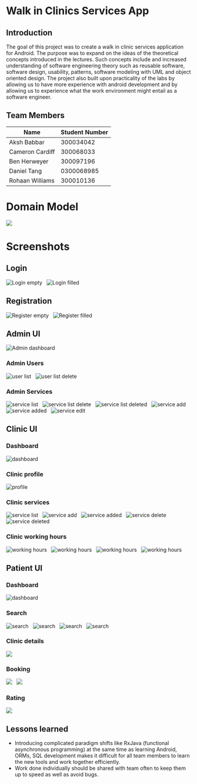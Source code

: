 # Walk in Clinics Services App
## Introduction

The goal of this project was to create a walk in clinic services application for Android.
The purpose was to expand on the ideas of the theoretical concepts introduced in the lectures.
Such concepts include and increased understanding of software engineering theory such as reusable software,
software design, usability, patterns, software modeling with UML and object oriented design.
The project also built upon practicality of the labs by allowing us to have more experience with android development
and by allowing us to experience what the work environment might entail as a software engineer.   

## Team Members

| Name | Student Number |
| - | - |
| Aksh Babbar | 300034042 |
| Cameron Cardiff |300068033|
| Ben Herweyer | 300097196 |
| Daniel Tang | 0300068985 |
| Rohaan Williams | 300010136 |

# Domain Model

![](assets/classDiagram.svg)


# Screenshots

## Login

![Login empty](assets/login_empty.png) &nbsp; ![Login filled](assets/login_filled.png)

## Registration

![Register empty](assets/register_empty.png) &nbsp; ![Register filled](assets/register_filled.png)

## Admin UI

![Admin dashboard](assets/admin_dashboard.png)

### Admin Users

![user list](assets/admin_user_list.png) &nbsp; ![user list delete](assets/admin_user_list_delete.png)

### Admin Services

![service list](assets/admin_service_list.png) &nbsp; ![service list delete](assets/admin_service_list_delete.png) &nbsp; ![service list deleted](assets/admin_service_list_deleted.png) &nbsp; ![service add](assets/admin_service_list_add.png) &nbsp; ![service added](assets/admin_service_list_added.png) &nbsp; ![service edit](assets/admin_service_list_edit.png)

## Clinic UI

### Dashboard

![dashboard](assets/clinic_dashboard.png)

### Clinic profile

![profile](assets/clinic_profile.png)

### Clinic services

![service list](assets/clinic_services.png) &nbsp; ![service add](assets/clinic_services_add.png) &nbsp; ![service added](assets/clinic_services_added.png) &nbsp; ![service delete](assets/clinic_services_delete.png) &nbsp; ![service deleted](assets/clinic_services_deleted.png)

### Clinic working hours

![working hours](assets/clinic_hours.png) &nbsp; ![working hours](assets/clinic_hours_add-0.png) &nbsp; ![working hours](assets/clinic_hours_add-1.png) &nbsp; ![working hours](assets/clinic_hours_add-2.png)


## Patient UI

### Dashboard

![dashboard](assets/patient_dashboard.png)

### Search

![search](assets/patient_search-0.png) &nbsp; ![search](assets/patient_search-1.png) &nbsp; ![search](assets/patient_search-2.png) &nbsp; ![search](assets/patient_search-3.png)

### Clinic details

![](assets/patient_clinic_details.png)

### Booking

![](assets/patient_clinic_booking-0.png) &nbsp; ![](assets/patient_clinic_booking-1.png)

### Rating

![](assets/patient_rate.png)

## Lessons learned

- Introducing complicated paradigm shifts like RxJava (functional asynchronous programming) at the same time as learning Android, ORMs, SQL development makes it difficult for all team members to learn the new tools and work together efficiently.
- Work done individually should be shared with team often to keep them up to speed as well as avoid bugs.
